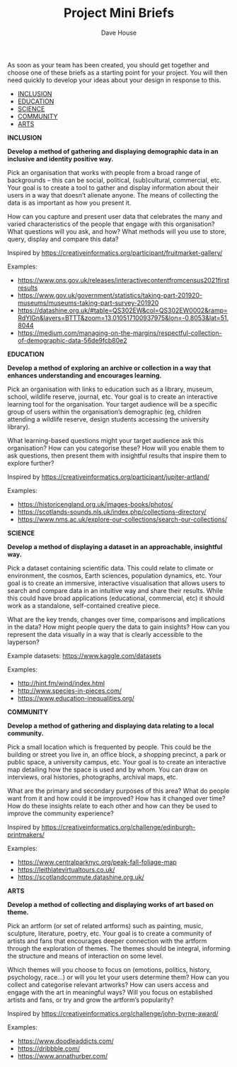 ﻿---
layout: page
title: "Project Mini Briefs"
author: "Dave House"
order: 1
week: 1
---

As soon as your team has been created, you should get together and choose one of these briefs as a starting point for your project. You will then need quickly to develop your ideas about your design in response to this. 

- [INCLUSION](#INCLUSION)
- [EDUCATION](#EDUCATION)
- [SCIENCE](#SCIENCE)
- [COMMUNITY](#COMMUNITY)
- [ARTS](#ARTS)

**INCLUSION**

**Develop a method of gathering and displaying demographic data in an inclusive and identity positive way.** 

Pick an organisation that works with people from a broad range of backgrounds – this can be social, political, (sub)cultural, commercial, etc. Your goal is to create a tool to gather and display information about their users in a way that doesn’t alienate anyone. The means of collecting the data is as important as how you present it.

How can you capture and present user data that celebrates the many and varied characteristics of the people that engage with this organisation? What questions will you ask, and how? What methods will you use to store, query, display and compare this data?

Inspired by <https://creativeinformatics.org/participant/fruitmarket-gallery/> 

Examples:

- <https://www.ons.gov.uk/releases/interactivecontentfromcensus2021firstresults>
- <https://www.gov.uk/government/statistics/taking-part-201920-museums/museums-taking-part-survey-201920>
- <https://datashine.org.uk/#table=QS302EW&col=QS302EW0002&ramp=RdYlGn&layers=BTTT&zoom=13.010517100937975&lon=-0.8053&lat=51.8044> 
- <https://medium.com/managing-on-the-margins/respectful-collection-of-demographic-data-56de9fcb80e2> 

**EDUCATION**

**Develop a method of exploring an archive or collection in a way that enhances understanding and encourages learning.**

Pick an organisation with links to education such as a library, museum, school, wildlife reserve, journal, etc. Your goal is to create an interactive learning tool for the organisation. Your target audience will be a specific group of users within the organisation’s demographic (eg, children attending a wildlife reserve, design students accessing the university library).

What learning-based questions might your target audience ask this organisation? How can you categorise these? How will you enable them to ask questions, then present them with insightful results that inspire them to explore further?

Inspired by <https://creativeinformatics.org/participant/jupiter-artland/> 

Examples:

- <https://historicengland.org.uk/images-books/photos/>
- <https://scotlands-sounds.nls.uk/index.php/collections-directory/> 
- <https://www.nms.ac.uk/explore-our-collections/search-our-collections/> 


**SCIENCE**

**Develop a method of displaying a dataset in an approachable, insightful way.**

Pick a dataset containing scientific data. This could relate to climate or environment, the cosmos, Earth sciences, population dynamics, etc. Your goal is to create an immersive, interactive visualisation that allows users to search and compare data in an intuitive way and share their results. While this could have broad applications (educational, commercial, etc) it should work as a standalone, self-contained creative piece.

What are the key trends, changes over time, comparisons and implications in the data? How might people query the data to gain insights? How can you represent the data visually in a way that is clearly accessible to the layperson?

Example datasets: <https://www.kaggle.com/datasets> 

Examples:

- <http://hint.fm/wind/index.html>
- <http://www.species-in-pieces.com/> 
- <https://www.education-inequalities.org/> 


**COMMUNITY**

**Develop a method of gathering and displaying data relating to a local community.** 

Pick a small location which is frequented by people. This could be the building or street you live in, an office block, a shopping precinct, a park or public space, a university campus, etc. Your goal is to create an interactive map detailing how the space is used and by whom. You can draw on interviews, oral histories, photographs, archival maps, etc.

What are the primary and secondary purposes of this area? What do people want from it and how could it be improved? How has it changed over time? How do these insights relate to each other and how can they be used to improve the community experience?

Inspired by <https://creativeinformatics.org/challenge/edinburgh-printmakers/> 

Examples:

- <https://www.centralparknyc.org/peak-fall-foliage-map>
- <https://leithlatevirtualtours.co.uk/>
- <https://scotlandcommute.datashine.org.uk/> 

**ARTS**

**Develop a method of collecting and displaying works of art based on theme.**

Pick an artform (or set of related artforms) such as painting, music, sculpture, literature, poetry, etc. Your goal is to create a community of artists and fans that encourages deeper connection with the artform through the exploration of themes. The themes should be integral, informing the structure and means of interaction on some level.

Which themes will you choose to focus on (emotions, politics, history, psychology, race...) or will you let your users determine them? How can you collect and categorise relevant artworks? How can users access and engage with the art in meaningful ways? Will you focus on established artists and fans, or try and grow the artform’s popularity?

Inspired by <https://creativeinformatics.org/challenge/john-byrne-award/>

Examples:

- <https://www.doodleaddicts.com/>
- <https://dribbble.com/>
- <https://www.annathurber.com/> 

